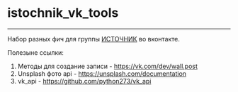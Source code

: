 # istochnik_vk_tools
___
Набор разных фич для группы [ИСТОЧНИК](https://vk.com/sourcem) во вконтакте.

Полезыне ссылки:
1. Методы для создание записи - https://vk.com/dev/wall.post
2. Unsplash фото api - https://unsplash.com/documentation
3. vk_api - https://github.com/python273/vk_api

